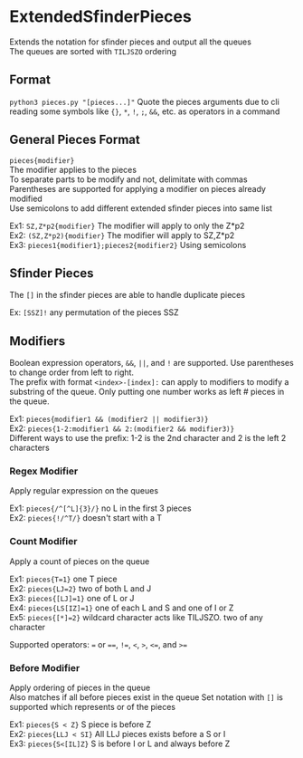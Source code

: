 # ExtendedSfinderPieces
Extends the notation for sfinder pieces and output all the queues  
The queues are sorted with `TILJSZO` ordering

## Format
```python3 pieces.py "[pieces...]"```
Quote the pieces arguments due to cli reading some symbols like `{}`, `*`, `!`, `;`, `&&`, etc. as operators in a command  

## General Pieces Format
```pieces{modifier}```  
The modifier applies to the pieces  
To separate parts to be modify and not, delimitate with commas  
Parentheses are supported for applying a modifier on pieces already modified  
Use semicolons to add different extended sfinder pieces into same list  
  
Ex1: `SZ,Z*p2{modifier}` The modifier will apply to only the Z\*p2  
Ex2: `(SZ,Z*p2){modifier}` The modifier will apply to SZ,Z*p2  
Ex3: `pieces1{modifier1};pieces2{modifier2}` Using semicolons  

## Sfinder Pieces
The `[]` in the sfinder pieces are able to handle duplicate pieces  

Ex: `[SSZ]!` any permutation of the pieces SSZ

## Modifiers
Boolean expression operators, `&&`, `||`, and `!` are supported. Use parentheses to change order from left to right.  
The prefix with format `<index>-[index]:` can apply to modifiers to modify a substring of the queue. Only putting one number works as left # pieces in the queue.   
  
Ex1: `pieces{modifier1 && (modifier2 || modifier3)}`  
Ex2: `pieces{1-2:modifier1 && 2:(modifier2 && modifier3)}`  
Different ways to use the prefix: 1-2 is the 2nd character and 2 is the left 2 characters  

### Regex Modifier
Apply regular expression on the queues   
  
Ex1: `pieces{/^[^L]{3}/}` no L in the first 3 pieces  
Ex2: `pieces{!/^T/}` doesn't start with a T  

### Count Modifier
Apply a count of pieces on the queue   

Ex1: `pieces{T=1}` one T piece  
Ex2: `pieces{LJ=2}` two of both L and J  
Ex3: `pieces{[LJ]=1}` one of L or J  
Ex4: `pieces{LS[IZ]=1}` one of each L and S and one of I or Z  
Ex5: `pieces{[*]=2}` wildcard character acts like TILJSZO. two of any character  

Supported operators: `=` or `==`, `!=`, `<`, `>`, `<=`, and `>=`  
  
### Before Modifier
Apply ordering of pieces in the queue  
Also matches if all before pieces exist in the queue
Set notation with `[]` is supported which represents or of the pieces    

Ex1: `pieces{S < Z}` S piece is before Z  
Ex2: `pieces{LLJ < SI}`  All LLJ pieces exists before a S or I  
Ex3: `pieces{S<[IL]Z}` S is before I or L and always before Z  

